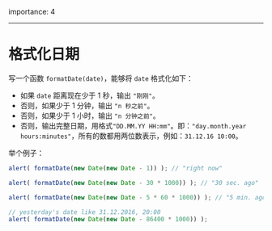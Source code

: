 importance: 4

---

# 格式化日期

写一个函数 `formatDate(date)`，能够将 `date` 格式化如下：

- 如果 `date` 距离现在少于 1 秒，输出 `"刚刚"`。
- 否则，如果少于 1 分钟，输出 `"n 秒之前"`。
- 否则，如果少于 1 小时，输出 `"n 分钟之前"`。
- 否则，输出完整日期，用格式`"DD.MM.YY HH:mm"`。即：`"day.month.year hours:minutes"`，所有的数都用两位数表示，例如：`31.12.16 10:00`。

举个例子：

```js
alert( formatDate(new Date(new Date - 1)) ); // "right now"

alert( formatDate(new Date(new Date - 30 * 1000)) ); // "30 sec. ago"

alert( formatDate(new Date(new Date - 5 * 60 * 1000)) ); // "5 min. ago"

// yesterday's date like 31.12.2016, 20:00
alert( formatDate(new Date(new Date - 86400 * 1000)) );
```
